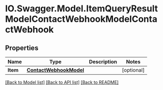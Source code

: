 # IO.Swagger.Model.ItemQueryResultModelContactWebhookModelContactWebhook
## Properties

Name | Type | Description | Notes
------------ | ------------- | ------------- | -------------
**Item** | [**ContactWebhookModel**](ContactWebhookModel.md) |  | [optional] 

[[Back to Model list]](../README.md#documentation-for-models) [[Back to API list]](../README.md#documentation-for-api-endpoints) [[Back to README]](../README.md)

